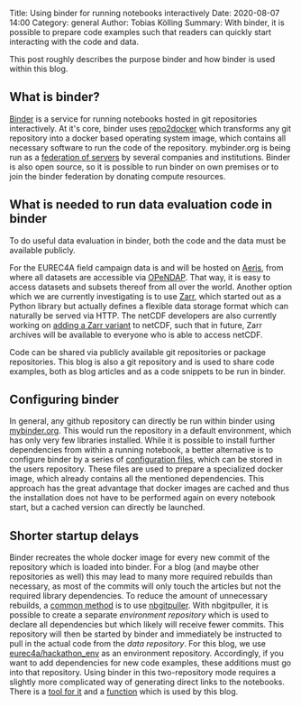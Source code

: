 Title: Using binder for running notebooks interactively
Date: 2020-08-07 14:00
Category: general
Author: Tobias Kölling
Summary: With binder, it is possible to prepare code examples such that readers can quickly start interacting with the code and data.

This post roughly describes the purpose binder and how binder is used within this blog.

## What is binder?

[Binder](https://mybinder.org) is a service for running notebooks hosted in git repositories interactively. At it's core, binder uses [repo2docker](https://repo2docker.readthedocs.io/) which transforms any git repository into a docker based operating system image, which contains all necessary software to run the code of the repository. mybinder.org is being run as a [federation of servers](https://binderhub.readthedocs.io/en/latest/federation/federation.html) by several companies and institutions. Binder is also open source, so it is possible to run binder on own premises or to join the binder federation by donating compute resources.

## What is needed to run data evaluation code in binder

To do useful data evaluation in binder, both the code and the data must be available publicly.

For the EUREC4A field campaign data is and will be hosted on [Aeris](https://eurec4a.aeris-data.fr/), from where all datasets are accessible via [OPeNDAP](https://www.opendap.org/). That way, it is easy to access datasets and subsets thereof from all over the world. Another option which we are currently investigating is to use [Zarr](https://zarr.readthedocs.io/), which started out as a Python library but actually defines a flexible data storage format which can naturally be served via HTTP. The netCDF developers are also currently working on [adding a Zarr variant](https://www.unidata.ucar.edu/blogs/developer/en/entry/overview-of-zarr-support-in) to netCDF, such that in future, Zarr archives will be available to everyone who is able to access netCDF.

Code can be shared via publicly available git repositories or package repositories. This blog is also a git repository and is used to share code examples, both as blog articles and as a code snippets to be run in binder.

## Configuring binder

In general, any github repository can directly be run within binder using [mybinder.org](https://mybinder.org/). This would run the repository in a default environment, which has only very few libraries installed. While it is possible to install further dependencies from within a running notebook, a better alternative is to configure binder by a series of [configuration files](https://repo2docker.readthedocs.io/en/latest/config_files.html), which can be stored in the users repository. These files are used to prepare a specialized docker image, which already contains all the mentioned dependencies. This approach has the great advantage that docker images are cached and thus the installation does not have to be performed again on every notebook start, but a cached version can directly be launched.

## Shorter startup delays

Binder recreates the whole docker image for every new commit of the repository which is loaded into binder. For a blog (and maybe other repositories as well) this may lead to many more required rebuilds than necessary, as most of the commits will only touch the articles but not the required library dependencies. To reduce the amount of unnecessary rebuilds, a [common method](https://discourse.jupyter.org/t/tip-speed-up-binder-launches-by-pulling-github-content-in-a-binder-link-with-nbgitpuller/922) is to use [nbgitpuller](https://github.com/jupyterhub/nbgitpuller). With nbgitpuller, it is possible to create a separate *environment repository* which is used to declare all dependencies but which likely will receive fewer commits. This repository will then be started by binder and immediately be instructed to pull in the actual code from the *data repository*. For this blog, we use [eurec4a/hackathon_env](https://github.com/eurec4a/hackathon_env) as an environment repository. Accordingly, if you want to add dependencies for new code examples, these additions must go into that repository. Using binder in this two-repository mode requires a slightly more complicated way of generating direct links to the notebooks. There is a [tool for it](http://nbgitpuller.link/?tab=binder) and a [function](https://github.com/eurec4a/hackathon2020_blog/blob/118571b75c2c743f056ba191d7330458ac61020b/pelicanconf.py#L60) which is used by this blog.

